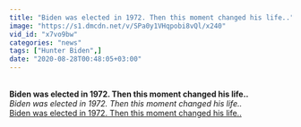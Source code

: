 ```yaml
---
title: "Biden was elected in 1972. Then this moment changed his life.."
image: "https://s1.dmcdn.net/v/SPa0y1VHqpobi8vQl/x240"
vid_id: "x7vo9bw"
categories: "news"
tags: ["Hunter Biden",]
date: "2020-08-28T00:48:05+03:00"
---
```

<br><b>Biden was elected in 1972. Then this moment changed his life..</b><br> <i>Biden was elected in 1972. Then this moment changed his life..</i><br> <u>Biden was elected in 1972. Then this moment changed his life..</u>
